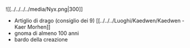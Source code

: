 ![[../../../../media/Nyx.png|300]]
- Artiglio di drago (consiglio dei 9) [[../../../Luoghi/Kaedwen/Kaedwen - Kaer Morhen]] 
- gnoma di almeno 100 anni
- bardo della creazione